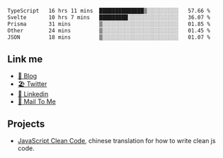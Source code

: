 <!--START_SECTION:waka-->

```txt
TypeScript   16 hrs 11 mins  ██████████████▒░░░░░░░░░░   57.66 %
Svelte       10 hrs 7 mins   █████████░░░░░░░░░░░░░░░░   36.07 %
Prisma       31 mins         ▒░░░░░░░░░░░░░░░░░░░░░░░░   01.85 %
Other        24 mins         ▒░░░░░░░░░░░░░░░░░░░░░░░░   01.45 %
JSON         18 mins         ▒░░░░░░░░░░░░░░░░░░░░░░░░   01.07 %
```

<!--END_SECTION:waka-->

## Link me

- [📕 Blog](https://chris-yu.vercel.app/)
- [🏖️ Twitter](https://twitter.com/yuetong3yu)
- [🧳 Linkedin](https://www.linkedin.com/in/yuetong3yu)
- [📧 Mail To Me](mailto:yuetong3yu@gmail.com)


## Projects 

- [JavaScript Clean Code](https://js-clean-code-cn.vercel.app/), chinese translation for how to write clean js code.
